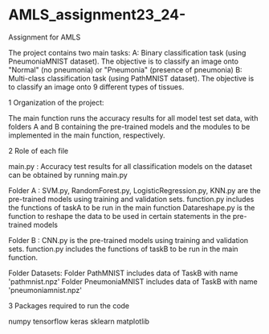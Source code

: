 # AMLS_assignment23_24-
Assignment for AMLS

The project contains two main tasks:
A: Binary classification task (using PneumoniaMNIST dataset). The objective is to classify an image onto "Normal" (no pneumonia) or "Pneumonia" (presence of pneumonia)
B: Multi-class classification task (using PathMNIST dataset). The objective is to classify an image onto 9 different types of tissues. 

1 Organization of the project:

The main function runs the accuracy results for all model test set data, with folders A and B containing the pre-trained models and the modules to be implemented in the main function, respectively.

2 Role of each file

main.py : Accuracy test results for all classification models on the dataset can be obtained by running main.py

Folder A : SVM.py, RandomForest.py, LogisticRegression.py, KNN.py are the pre-trained models using training and 
           validation sets.
           function.py includes the functions of taskA to be run in the main function
           Datareshape.py is the function to reshape the data to be used in certain statements in the pre-trained models

Folder B : CNN.py is the pre-trained models using training and validation sets.
            function.py includes the functions of taskB to be run in the main function.

Folder Datasets: Folder PathMNIST includes data of TaskB with name 'pathmnist.npz'
                 Folder PneumoniaMNIST includes data of TaskB with name 'pneumoniamnist.npz'

3  Packages required to run the code

numpy
tensorflow
keras
sklearn
matplotlib
          








